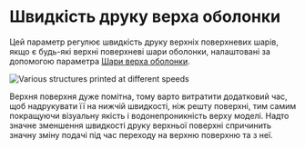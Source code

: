 Швидкість друку верха оболонки
====

Цей параметр регулює швидкість друку верхніх поверхневих шарів, якщо є будь-які верхні поверхневі шари оболонки, налаштовані за допомогою параметра [Шари верха оболонки](../shell/roofing_layer_count.md).

![Various structures printed at different speeds](../images/speed_difference.png)

Верхня поверхня дуже помітна, тому варто витратити додатковий час, щоб надрукувати її на нижчій швидкості, ніж решту поверхні, тим самим покращуючи візуальну якість і водонепроникність верху моделі. Надто значне зменшення швидкості друку верхньої поверхні спричинить значну зміну подачі під час переходу на верхню поверхню та з неї.
